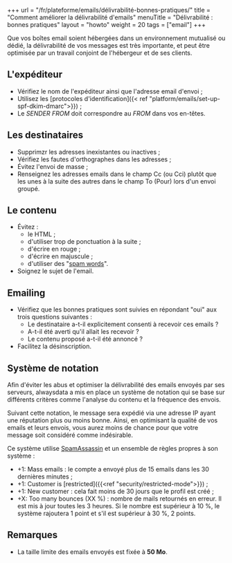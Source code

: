 +++
url = "/fr/plateforme/emails/délivrabilité-bonnes-pratiques/"
title = "Comment améliorer la délivrabilité d'emails"
menuTitle = "Délivrabilité : bonnes pratiques"
layout = "howto"
weight = 20
tags = ["email"]
+++

Que vos boîtes email soient hébergées dans un environnement mutualisé ou dédié, la délivrabilité de vos messages est très importante, et peut être optimisée par un travail conjoint de l'hébergeur et de ses clients.

## L'expéditeur

- Vérifiez le nom de l'expéditeur ainsi que l'adresse email d'envoi ;
- Utilisez les [protocoles d'identification]({< ref "platform/emails/set-up-spf-dkim-dmarc">}}) ;
- Le _SENDER FROM_ doit correspondre au _FROM_ dans vos en-têtes.

## Les destinataires

- Supprimzr les adresses inexistantes ou inactives ;
- Vérifiez les fautes d'orthographes dans les adresses ;
- Évitez l'envoi de masse ;
- Renseignez les adresses emails dans le champ Cc (ou Cci) plutôt que les unes à la suite des autres dans le champ To (Pour) lors d'un envoi groupé.

## Le contenu

- Évitez :
    - le HTML ;
    - d'utiliser trop de ponctuation à la suite ;
    - d'écrire en rouge ;
    - d'écrire en majuscule ;
    - d'utiliser des "[spam words](https://www.pme-web.com/wp-content/uploads/2014/08/Emailing-Guide-Ultime-des-Mots-Interdits-PME-Web.pdf)".
- Soignez le sujet de l'email.

## Emailing

- Vérifiez que les bonnes pratiques sont suivies en répondant "oui" aux trois questions suivantes :
    - Le destinataire a-t-il explicitement consenti à recevoir ces emails ?
    - A-t-il été averti qu'il allait les recevoir ?
    - Le contenu proposé a-t-il été annoncé ?
- Facilitez la désinscription.


## Système de notation

Afin d'éviter les abus et optimiser la délivrabilité des emails envoyés par ses serveurs, alwaysdata a mis en place un système de notation qui se base sur différents critères comme l'analyse du contenu et la fréquence des envois.

Suivant cette notation, le message sera expédié via une adresse IP ayant une réputation plus ou moins bonne. Ainsi, en optimisant la qualité de vos emails et leurs envois, vous aurez moins de chance pour que votre message soit considéré comme indésirable.

Ce système utilise [SpamAssassin](https://spamassassin.apache.org/) et un ensemble de règles propres à son système :

- +1: Mass emails : le compte a envoyé plus de 15 emails dans les 30 dernières minutes ;
- +1: Customer is [restricted]({{<ref "security/restricted-mode">}}) ;
- +1: New customer : cela fait moins de 30 jours que le profil est créé ; 
- +X: Too many bounces (XX %) : nombre de mails retournés en erreur. Il est mis à jour toutes les 3 heures. Si le nombre est supérieur à 10 %, le système rajoutera 1 point et s'il est supérieur à 30 %, 2 points.


## Remarques

- La taille limite des emails envoyés est fixée à **50 Mo**.
